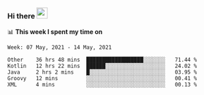 ### Hi there <a href="https://www.gautamkrishnar.com/"><img src="https://media.giphy.com/media/hvRJCLFzcasrR4ia7z/giphy.gif" width="25px"></a>

📊 **This week I spent my time on**

<!--START_SECTION:waka-->
```text
Week: 07 May, 2021 - 14 May, 2021

Other    36 hrs 48 mins  ██████████████████░░░░░░░   71.44 % 
Kotlin   12 hrs 22 mins  ██████░░░░░░░░░░░░░░░░░░░   24.02 % 
Java     2 hrs 2 mins    █░░░░░░░░░░░░░░░░░░░░░░░░   03.95 % 
Groovy   12 mins         ░░░░░░░░░░░░░░░░░░░░░░░░░   00.41 % 
XML      4 mins          ░░░░░░░░░░░░░░░░░░░░░░░░░   00.13 % 
```
<!--END_SECTION:waka-->

